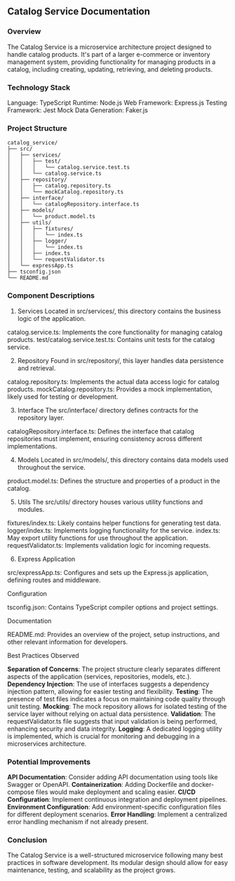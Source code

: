 ## Catalog Service Documentation
### Overview
The Catalog Service is a microservice architecture project designed to handle catalog products. It's part of a larger e-commerce or inventory management system, providing functionality for managing products in a catalog, including creating, updating, retrieving, and deleting products.

### Technology Stack

Language: TypeScript
Runtime: Node.js
Web Framework: Express.js
Testing Framework: Jest
Mock Data Generation: Faker.js

### Project Structure

```
catalog_service/
├── src/
│   ├── services/
│   │   ├── test/
│   │   │   └── catalog.service.test.ts
│   │   └── catalog.service.ts
│   ├── repository/
│   │   ├── catalog.repository.ts
│   │   └── mockCatalog.repository.ts
│   ├── interface/
│   │   └── catalogRepository.interface.ts
│   ├── models/
│   │   └── product.model.ts
│   ├── utils/
│   │   ├── fixtures/
│   │   │   └── index.ts
│   │   ├── logger/
│   │   │   └── index.ts
│   │   ├── index.ts
│   │   └── requestValidator.ts
│   └── expressApp.ts
├── tsconfig.json
└── README.md

```

### Component Descriptions

1. Services
Located in src/services/, this directory contains the business logic of the application.

catalog.service.ts: Implements the core functionality for managing catalog products.
test/catalog.service.test.ts: Contains unit tests for the catalog service.

2. Repository
Found in src/repository/, this layer handles data persistence and retrieval.

catalog.repository.ts: Implements the actual data access logic for catalog products.
mockCatalog.repository.ts: Provides a mock implementation, likely used for testing or development.

3. Interface
The src/interface/ directory defines contracts for the repository layer.

catalogRepository.interface.ts: Defines the interface that catalog repositories must implement, ensuring consistency across different implementations.

4. Models
Located in src/models/, this directory contains data models used throughout the service.

product.model.ts: Defines the structure and properties of a product in the catalog.

5. Utils
The src/utils/ directory houses various utility functions and modules.

fixtures/index.ts: Likely contains helper functions for generating test data.
logger/index.ts: Implements logging functionality for the service.
index.ts: May export utility functions for use throughout the application.
requestValidator.ts: Implements validation logic for incoming requests.

6. Express Application

src/expressApp.ts: Configures and sets up the Express.js application, defining routes and middleware.

Configuration

tsconfig.json: Contains TypeScript compiler options and project settings.

Documentation

README.md: Provides an overview of the project, setup instructions, and other relevant information for developers.

Best Practices Observed

**Separation of Concerns**: The project structure clearly separates different aspects of the application (services, repositories, models, etc.).
**Dependency Injection**: The use of interfaces suggests a dependency injection pattern, allowing for easier testing and flexibility.
**Testing**: The presence of test files indicates a focus on maintaining code quality through unit testing.
**Mocking**: The mock repository allows for isolated testing of the service layer without relying on actual data persistence.
**Validation**: The requestValidator.ts file suggests that input validation is being performed, enhancing security and data integrity.
**Logging**: A dedicated logging utility is implemented, which is crucial for monitoring and debugging in a microservices architecture.

### Potential Improvements

**API Documentation**: Consider adding API documentation using tools like Swagger or OpenAPI.
**Containerization**: Adding Dockerfile and docker-compose files would make deployment and scaling easier.
**CI/CD Configuration**: Implement continuous integration and deployment pipelines.
**Environment Configuration**: Add environment-specific configuration files for different deployment scenarios.
**Error Handling**: Implement a centralized error handling mechanism if not already present.

### Conclusion

The Catalog Service is a well-structured microservice following many best practices in software development. Its modular design should allow for easy maintenance, testing, and scalability as the project grows.